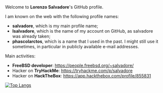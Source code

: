 Welcome to **Lorenzo Salvadore**'s GitHub profile.

I am known on the web with the following profile names:
* **salvadore**, which is my main profile name;
* **lsalvadore**, which is the name of my account on GitHub, as salvadore was already taken;
* **phascolarctos**, which is a name that I used in the past. I might still use it sometimes, in particular in publicly available e-mail addresses.

Main activities:
* **FreeBSD developer**: https://people.freebsd.org/~salvadore/
* Hacker on **TryHackMe**: https://tryhackme.com/p/salvadore
* Hacker on **HackTheBox**: https://app.hackthebox.com/profile/855831

[![Top Langs](https://github-readme-stats.vercel.app/api/top-langs/?username=lsalvadore&count_private=true&langs_count=20)](https://github.com/anuraghazra/github-readme-stats)
